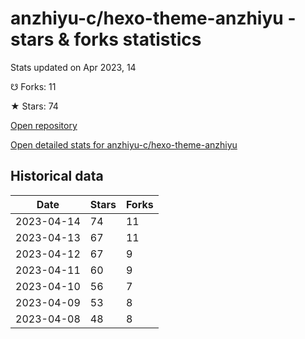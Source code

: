 # anzhiyu-c/hexo-theme-anzhiyu - stars & forks statistics

Stats updated on Apr 2023, 14

☋ Forks: 11

★ Stars: 74

[Open repository](https://github.com/anzhiyu-c/hexo-theme-anzhiyu)

[Open detailed stats for anzhiyu-c/hexo-theme-anzhiyu](https://reviewgithub.com/rep/anzhiyu-c/hexo-theme-anzhiyu)

## Historical data
| Date | Stars | Forks |
|------|-------|-------|
| 2023-04-14 | 74 | 11 | 
| 2023-04-13 | 67 | 11 | 
| 2023-04-12 | 67 | 9 | 
| 2023-04-11 | 60 | 9 | 
| 2023-04-10 | 56 | 7 | 
| 2023-04-09 | 53 | 8 | 
| 2023-04-08 | 48 | 8 | 

